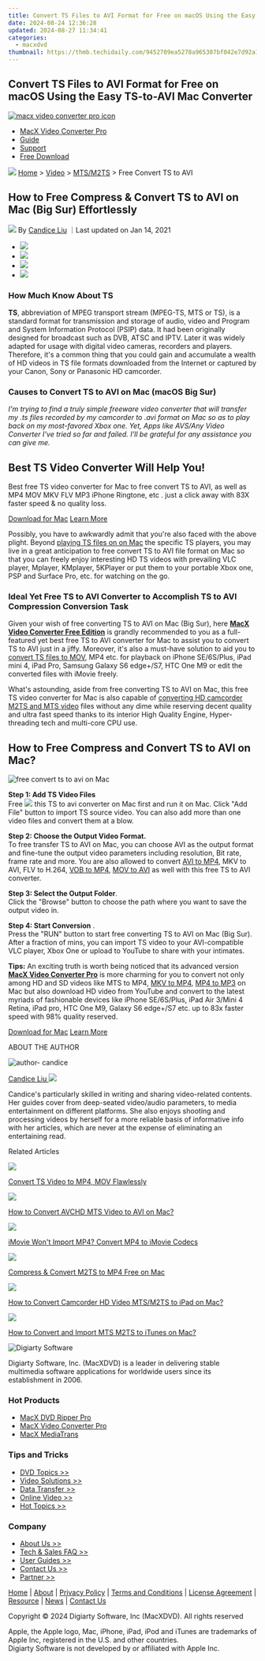 ```yaml
---
title: Convert TS Files to AVI Format for Free on macOS Using the Easy TS-to-AVI Mac Converter
date: 2024-08-24 12:36:28
updated: 2024-08-27 11:34:41
categories:
  - macxdvd
thumbnail: https://thmb.techidaily.com/9452709ea5278a965307bf042e7d92a12b881e1c879f75105867000ed51ea454.jpg
---
```


## Convert TS Files to AVI Format for Free on macOS Using the Easy TS-to-AVI Mac Converter

[![macx video converter pro icon](https://www.macxdvd.com/mac-dvd-video-converter-how-to/../image-style/new-seo/icon11.png)](https://tools.techidaily.com/macxdvd/products/)

* [MacX Video Converter Pro](https://tools.techidaily.com/macxdvd/products/)
* [Guide](https://tools.techidaily.com/macxdvd/products/)
* [Support](https://tools.techidaily.com/macxdvd/products/)
* [Free Download](https://tools.techidaily.com/macxdvd/products/)



![](https://www.macxdvd.com/mac-dvd-video-converter-how-to/../image-style/new-seo/icon7.png) [Home](https://tools.techidaily.com/macxdvd/products/) \> [Video](https://tools.techidaily.com/macxdvd/products/) \> [MTS/M2TS](https://tools.techidaily.com/macxdvd/products/) \> Free Convert TS to AVI

## How to Free Compress & Convert TS to AVI on Mac (Big Sur) Effortlessly



![](https://www.macxdvd.com/mac-dvd-video-converter-how-to/../image-style/new-seo/icon6.png) By [Candice Liu](https://tools.techidaily.com/macxdvd/products/) ｜Last updated on Jan 14, 2021

* [![](https://www.macxdvd.com/mac-dvd-video-converter-how-to/../image-style/new-seo/share-fa.jpg)](https://www.facebook.com/sharer/sharer.php?u=https://www.macxdvd.com/mac-dvd-video-converter-how-to/free-convert-ts-to-avi.htm)
* [![](https://www.macxdvd.com/mac-dvd-video-converter-how-to/../image-style/new-seo/share-tw.jpg)](https://twitter.com/intent/tweet?url=https://www.macxdvd.com/mac-dvd-video-converter-how-to/free-convert-ts-to-avi.htm&text=)
* [![](https://www.macxdvd.com/mac-dvd-video-converter-how-to/../image-style/new-seo/share-go.jpg)](https://pinterest.com/pin/create/button/?url=https://www.macxdvd.com/mac-dvd-video-converter-how-to/free-convert-ts-to-avi.htm&media=&description=)
* [![](https://www.macxdvd.com/mac-dvd-video-converter-how-to/../image-style/new-seo/share-in.jpg)](https://www.linkedin.com/shareArticle?mini=true&url=https://www.macxdvd.com/mac-dvd-video-converter-how-to/free-convert-ts-to-avi.htm&title=&summary=&source=)

### How Much Know About TS

**TS**, abbreviation of MPEG transport stream (MPEG-TS, MTS or TS), is a standard format for transmission and storage of audio, video and Program and System Information Protocol (PSIP) data. It had been originally designed for broadcast such as DVB, ATSC and IPTV. Later it was widely adapted for usage with digital video cameras, recorders and players. Therefore, it's a common thing that you could gain and accumulate a wealth of HD videos in TS file formats downloaded from the Internet or captured by your Canon, Sony or Panasonic HD camcorder.

### Causes to Convert TS to AVI on Mac (macOS Big Sur)

_I'm trying to find a truly simple freeware video converter that will transfer my .ts files recorded by my camcorder to .avi format on Mac so as to play back on my most-favored Xbox one. Yet, Apps like AVS/Any Video Converter I've tried so far and failed. I'll be grateful for any assistance you can give me._

## Best TS Video Converter Will Help You!

Best free TS video converter for Mac to free convert TS to AVI, as well as MP4 MOV MKV FLV MP3 iPhone Ringtone, etc . just a click away with 83X faster speed & no quality loss.

[Download for Mac](https://tools.techidaily.com/macxdvd/products/) [Learn More](https://tools.techidaily.com/macxdvd/products/) 

Possibly, you have to awkwardly admit that you're also faced with the above plight. Beyond [playing TS files on on Mac](https://tools.techidaily.com/macxdvd/products/) the specific TS players, you may live in a great anticipation to free convert TS to AVI file format on Mac so that you can freely enjoy interesting HD TS videos with prevailing VLC player, Mplayer, KMplayer, 5KPlayer or put them to your portable Xbox one, PSP and Surface Pro, etc. for watching on the go.

### Ideal Yet Free TS to AVI Converter to Accomplish TS to AVI Compression Conversion Task 

Given your wish of free converting TS to AVI on Mac (Big Sur), here [**MacX Video Converter Free Edition**](https://tools.techidaily.com/macxdvd/products/) is grandly recommended to you as a full-featured yet best free TS to AVI converter for Mac to assist you to convert TS to AVI just in a jiffy. Moreover, it's also a must-have solution to aid you to [convert TS files to MOV](https://tools.techidaily.com/macxdvd/products/), MP4 etc. for playback on iPhone SE/6S/Plus, iPad mini 4, iPad Pro, Samsung Galaxy S6 edge+/S7, HTC One M9 or edit the converted files with iMovie freely.

What's astounding, aside from free converting TS to AVI on Mac, this free TS video converter for Mac is also capable of [converting HD camcorder M2TS and MTS video](https://tools.techidaily.com/macxdvd/products/) files without any dime while reserving decent quality and ultra fast speed thanks to its interior High Quality Engine, Hyper-threading tech and multi-core CPU use. 

## How to Free Compress and Convert TS to AVI on Mac?

![free convert ts to avi on Mac](https://www.macxdvd.com/mac-dvd-video-converter-how-to/article-image/mvcf-convert-mov.png)

**Step 1: Add TS Video Files**  
 Free [![](https://www.macxdvd.com/mac-dvd-video-converter-how-to/article-image/download-vcf.png)](https://tools.techidaily.com/macxdvd/products/) this TS to avi converter on Mac first and run it on Mac. Click "Add File" button to import TS source video. You can also add more than one video files and convert them at a blow.

**Step 2: Choose the Output Video Format.**  
 To free transfer TS to AVI on Mac, you can choose AVI as the output format and fine-tune the output video parameters including resolution, Bit rate, frame rate and more. You are also allowed to convert [AVI to MP4](https://tools.techidaily.com/macxdvd/products/), MKV to AVI, FLV to H.264, [VOB to MP4](https://tools.techidaily.com/macxdvd/products/), [MOV to AVI](https://tools.techidaily.com/macxdvd/products/) as well with this free TS to AVI converter. 

**Step 3: Select the Output Folder**.  
 Click the "Browse" button to choose the path where you want to save the output video in. 

**Step 4: Start Conversion** .  
 Press the "RUN" button to start free converting TS to AVI on Mac (Big Sur). After a fraction of mins, you can import TS video to your AVI-compatible VLC player, Xbox One or upload to YouTube to share with your intimates.

**Tips:** An exciting truth is worth being noticed that its advanced version **[MacX Video Converter Pro](https://tools.techidaily.com/macxdvd/products/)** is more charming for you to convert not only among HD and SD videos like MTS to MP4, [MKV to MP4](https://tools.techidaily.com/macxdvd/products/), [MP4 to MP3](https://tools.techidaily.com/macxdvd/products/) on Mac but also download HD video from YouTube and convert to the latest myriads of fashionable devices like iPhone SE/6S/Plus, iPad Air 3/Mini 4 Retina, iPad pro, HTC One M9, Galaxy S6 edge+/S7 etc. up to 83x faster speed with 98% quality reserved.

[Download for Mac](https://tools.techidaily.com/macxdvd/products/) [Learn More](https://tools.techidaily.com/macxdvd/products/) 

ABOUT THE AUTHOR

![author- candice](https://www.macxdvd.com/mac-dvd-video-converter-how-to/../image-style/new-seo/candice.png) 

[Candice Liu ![](https://www.macxdvd.com/mac-dvd-video-converter-how-to/../image-style/new-seo/share-in1.jpg)](https://www.linkedin.com/in/candice-liu-444483a3/) 

Candice's particularly skilled in writing and sharing video-related contents. Her guides cover from deep-seated video/audio parameters, to media entertainment on different platforms. She also enjoys shooting and processing videos by herself for a more reliable basis of informative info with her articles, which are never at the expense of eliminating an entertaining read.



Related Articles

![](https://www.macxdvd.com/mac-dvd-video-converter-how-to/../image-style/new-seo/pic7.jpg)

[Convert TS Video to MP4, MOV Flawlessly](https://tools.techidaily.com/macxdvd/products/) 

![](https://www.macxdvd.com/mac-dvd-video-converter-how-to/../image-style/new-seo/pic6.jpg)

[How to Convert AVCHD MTS Video to AVI on Mac?](https://tools.techidaily.com/macxdvd/products/) 

![](https://www.macxdvd.com/mac-dvd-video-converter-how-to/../image-style/new-seo/pic5.jpg)

[iMovie Won't Import MP4? Convert MP4 to iMovie Codecs](https://tools.techidaily.com/macxdvd/products/) 

![](https://www.macxdvd.com/mac-dvd-video-converter-how-to/../image-style/new-seo/pic4.jpg)

[Compress & Convert M2TS to MP4 Free on Mac](https://tools.techidaily.com/macxdvd/products/) 

![](https://www.macxdvd.com/mac-dvd-video-converter-how-to/../image-style/new-seo/pic3.jpg)

[How to Convert Camcorder HD Video MTS/M2TS to iPad on Mac?](https://tools.techidaily.com/macxdvd/products/) 

![](https://www.macxdvd.com/mac-dvd-video-converter-how-to/../image-style/new-seo/pic2.jpg)

[How to Convert and Import MTS M2TS to iTunes on Mac?](https://tools.techidaily.com/macxdvd/products/) 



![Digiarty Software](https://www.macxdvd.com/mac-dvd-video-converter-how-to/../icon/logo.png) 

Digiarty Software, Inc. (MacXDVD) is a leader in delivering stable multimedia software applications for worldwide users since its establishment in 2006.

### Hot Products

* [MacX DVD Ripper Pro](https://tools.techidaily.com/macxdvd/products/)
* [MacX Video Converter Pro](https://tools.techidaily.com/macxdvd/products/)
* [MacX MediaTrans](https://tools.techidaily.com/macxdvd/products/)

### Tips and Tricks

* [DVD Topics >>](https://tools.techidaily.com/macxdvd/products/)
* [Video Solutions >>](https://tools.techidaily.com/macxdvd/products/)
* [Data Transfer >>](https://tools.techidaily.com/macxdvd/products/)
* [Online Video >>](https://tools.techidaily.com/macxdvd/products/)
* [Hot Topics >>](https://tools.techidaily.com/macxdvd/products/)

### Company

* [About Us >>](https://tools.techidaily.com/macxdvd/products/)
* [Tech & Sales FAQ >>](https://tools.techidaily.com/macxdvd/products/)
* [User Guides >>](https://tools.techidaily.com/macxdvd/products/)
* [Contact Us >>](https://tools.techidaily.com/macxdvd/products/)
* [Partner >>](https://tools.techidaily.com/macxdvd/products/)



[Home](https://tools.techidaily.com/macxdvd/products/) | [About](https://tools.techidaily.com/macxdvd/products/) | [Privacy Policy](https://tools.techidaily.com/macxdvd/products/) | [Terms and Conditions](https://tools.techidaily.com/macxdvd/products/) | [License Agreement](https://tools.techidaily.com/macxdvd/products/) | [Resource](https://tools.techidaily.com/macxdvd/products/) | [News](https://tools.techidaily.com/macxdvd/products/) | [Contact Us](https://tools.techidaily.com/macxdvd/products/)

Copyright © 2024 Digiarty Software, Inc (MacXDVD). All rights reserved

Apple, the Apple logo, Mac, iPhone, iPad, iPod and iTunes are trademarks of Apple Inc, registered in the U.S. and other countries.  
Digiarty Software is not developed by or affiliated with Apple Inc.

<ins class="adsbygoogle"
     style="display:block"
     data-ad-format="autorelaxed"
     data-ad-client="ca-pub-7571918770474297"
     data-ad-slot="1223367746"></ins>



<ins class="adsbygoogle"
     style="display:block"
     data-ad-client="ca-pub-7571918770474297"
     data-ad-slot="8358498916"
     data-ad-format="auto"
     data-full-width-responsive="true"></ins>
